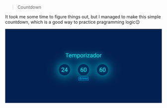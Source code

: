 > Countdown

It took me some time to figure things out, but I managed to make this simple countdown, which is a good
way to practice pragramming logic😉

<img src="./images/screenShotCountDown.png" />
